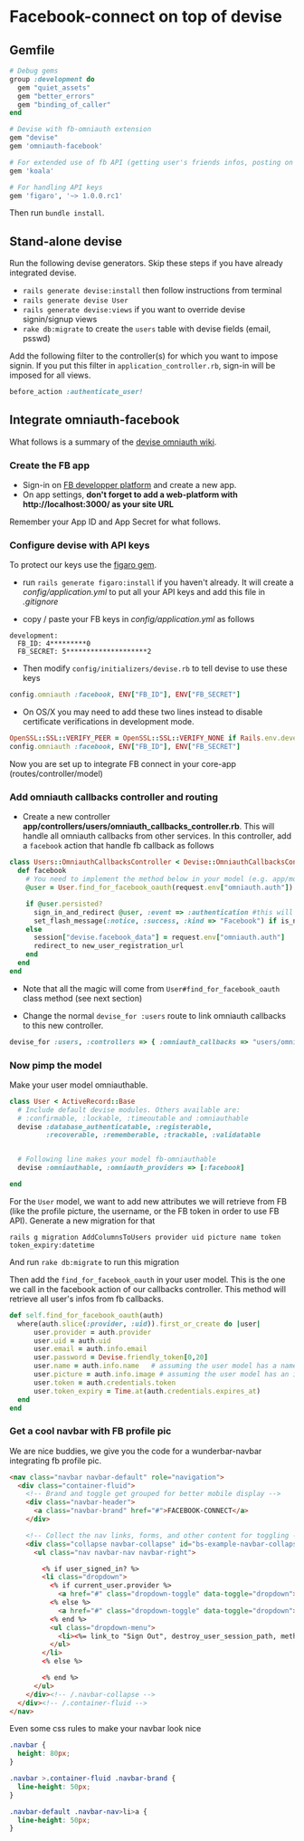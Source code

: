 # Facebook-connect on top of devise

## Gemfile

```ruby
# Debug gems
group :development do
  gem "quiet_assets"
  gem "better_errors"
  gem "binding_of_caller"
end

# Devise with fb-omniauth extension
gem "devise"
gem 'omniauth-facebook'

# For extended use of fb API (getting user's friends infos, posting on his wall..)
gem 'koala'

# For handling API keys
gem 'figaro', '~> 1.0.0.rc1'
```

Then run `bundle install`.

## Stand-alone devise

Run the following devise generators. Skip these steps if you have already integrated devise.

- `rails generate devise:install` then follow instructions from terminal
- `rails generate devise User`
- `rails generate devise:views` if you want to override devise signin/signup views
- `rake db:migrate` to create the `users` table with devise fields (email, psswd)

Add the following filter to the controller(s) for which you want to impose signin. If you put this filter in `application_controller.rb`, sign-in will be imposed for all views.

```ruby
before_action :authenticate_user!
```

## Integrate omniauth-facebook

What follows is a summary of the [devise omniauth wiki](https://github.com/plataformatec/devise/wiki/OmniAuth:-Overview).

### Create the FB app

- Sign-in on [FB developper platform](https://developers.facebook.com) and create a new app.
- On app settings, **don't forget to add a web-platform with http://localhost:3000/ as your site URL**

Remember your App ID and App Secret for what follows.

### Configure devise with API keys

To protect our keys use the [figaro gem](https://github.com/laserlemon/figaro).

- run `rails generate figaro:install` if you haven't already. It will create a *config/application.yml* to put all your API keys and add this file in *.gitignore*

- copy / paste your FB keys in *config/application.yml* as follows

```
development:
  FB_ID: 4*********0
  FB_SECRET: 5********************2
```

- Then modify `config/initializers/devise.rb` to tell devise to use these keys

```ruby
config.omniauth :facebook, ENV["FB_ID"], ENV["FB_SECRET"]
```

- On OS/X you may need to add these two lines instead to disable certificate verifications in development mode.

```ruby
OpenSSL::SSL::VERIFY_PEER = OpenSSL::SSL::VERIFY_NONE if Rails.env.development?
config.omniauth :facebook, ENV["FB_ID"], ENV["FB_SECRET"]
```

Now you are set up to integrate FB connect in your core-app (routes/controller/model)


### Add omniauth callbacks controller and routing

- Create a new controller **app/controllers/users/omniauth_callbacks_controller.rb**. This will handle all omniauth callbacks from other services. In this controller, add a `facebook` action that handle fb callback as follows

```ruby
class Users::OmniauthCallbacksController < Devise::OmniauthCallbacksController
  def facebook
    # You need to implement the method below in your model (e.g. app/models/user.rb)
    @user = User.find_for_facebook_oauth(request.env["omniauth.auth"])

    if @user.persisted?
      sign_in_and_redirect @user, :event => :authentication #this will throw if @user is not activated
      set_flash_message(:notice, :success, :kind => "Facebook") if is_navigational_format?
    else
      session["devise.facebook_data"] = request.env["omniauth.auth"]
      redirect_to new_user_registration_url
    end
  end
end
```

- Note that all the magic will come from `User#find_for_facebook_oauth` class method (see next section)

- Change the normal `devise_for :users` route to link omniauth callbacks to this new controller.

```ruby
devise_for :users, :controllers => { :omniauth_callbacks => "users/omniauth_callbacks" }
```

### Now pimp the model

Make your user model omniauthable.

```ruby
class User < ActiveRecord::Base
  # Include default devise modules. Others available are:
  # :confirmable, :lockable, :timeoutable and :omniauthable
  devise :database_authenticatable, :registerable,
         :recoverable, :rememberable, :trackable, :validatable


  # Following line makes your model fb-omniauthable
  devise :omniauthable, :omniauth_providers => [:facebook]

end
```

For the `User` model, we want to add new attributes we will retrieve from FB (like the profile picture, the username, or the FB token in order to use FB API). Generate a new migration for that


```
rails g migration AddColumnsToUsers provider uid picture name token token_expiry:datetime
```

And run `rake db:migrate` to run this migration


Then add the `find_for_facebook_oauth` in your user model. This is the one we call in the facebook action of our callbacks controller. This method will retrieve all user's infos from fb callbacks.

```ruby
def self.find_for_facebook_oauth(auth)
  where(auth.slice(:provider, :uid)).first_or_create do |user|
      user.provider = auth.provider
      user.uid = auth.uid
      user.email = auth.info.email
      user.password = Devise.friendly_token[0,20]
      user.name = auth.info.name   # assuming the user model has a name
      user.picture = auth.info.image # assuming the user model has an image
      user.token = auth.credentials.token
      user.token_expiry = Time.at(auth.credentials.expires_at)
  end
end
```


### Get a cool navbar with FB profile pic

We are nice buddies, we give you the code for a wunderbar-navbar integrating fb profile pic.

```html
<nav class="navbar navbar-default" role="navigation">
  <div class="container-fluid">
    <!-- Brand and toggle get grouped for better mobile display -->
    <div class="navbar-header">
      <a class="navbar-brand" href="#">FACEBOOK-CONNECT</a>
    </div>

    <!-- Collect the nav links, forms, and other content for toggling -->
    <div class="collapse navbar-collapse" id="bs-example-navbar-collapse-1">
      <ul class="nav navbar-nav navbar-right">

        <% if user_signed_in? %>
        <li class="dropdown">
          <% if current_user.provider %>
            <a href="#" class="dropdown-toggle" data-toggle="dropdown"><%= image_tag current_user.picture, class: "img img-circle" %><b class="caret"></b></a>
          <% else %>
            <a href="#" class="dropdown-toggle" data-toggle="dropdown"><%= current_user.email %><b class="caret"></b></a>
          <% end %>
          <ul class="dropdown-menu">
            <li><%= link_to "Sign Out", destroy_user_session_path, method: :delete %></li>
          </ul>
        </li>
        <% else %>

        <% end %>
      </ul>
    </div><!-- /.navbar-collapse -->
  </div><!-- /.container-fluid -->
</nav>
```

Even some css rules to make your navbar look nice

```css
.navbar {
  height: 80px;
}

.navbar >.container-fluid .navbar-brand {
  line-height: 50px;
}

.navbar-default .navbar-nav>li>a {
  line-height: 50px;
}

```


















